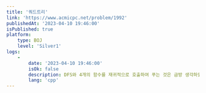```yaml
---
title: '쿼드트리'
link: 'https://www.acmicpc.net/problem/1992'
publishedAt: '2023-04-10 19:46:00'
isPublished: true
platform:
    type: BOJ
    level: 'Silver1'
logs:
    -
        date: '2023-04-10 19:46:00'
        isOk: false
        description: DFS와 4개의 함수를 재귀적으로 호출하여 푸는 것은 금방 생각하였으나 구현이 미숙하여 실패
        lang: 'cpp'
---
```

